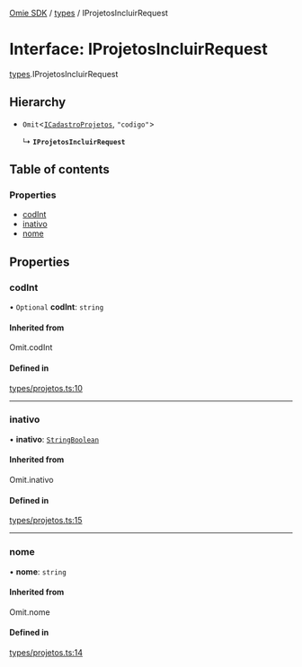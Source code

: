 [Omie SDK](../README.md) / [types](../modules/types.md) / IProjetosIncluirRequest

# Interface: IProjetosIncluirRequest

[types](../modules/types.md).IProjetosIncluirRequest

## Hierarchy

- `Omit`<[`ICadastroProjetos`](types.ICadastroProjetos.md), ``"codigo"``\>

  ↳ **`IProjetosIncluirRequest`**

## Table of contents

### Properties

- [codInt](types.IProjetosIncluirRequest.md#codint)
- [inativo](types.IProjetosIncluirRequest.md#inativo)
- [nome](types.IProjetosIncluirRequest.md#nome)

## Properties

### codInt

• `Optional` **codInt**: `string`

#### Inherited from

Omit.codInt

#### Defined in

[types/projetos.ts:10](https://github.com/lucas-bogos/omie-sdk/blob/96c014c/src/types/projetos.ts#L10)

___

### inativo

• **inativo**: [`StringBoolean`](../modules/types.md#stringboolean)

#### Inherited from

Omit.inativo

#### Defined in

[types/projetos.ts:15](https://github.com/lucas-bogos/omie-sdk/blob/96c014c/src/types/projetos.ts#L15)

___

### nome

• **nome**: `string`

#### Inherited from

Omit.nome

#### Defined in

[types/projetos.ts:14](https://github.com/lucas-bogos/omie-sdk/blob/96c014c/src/types/projetos.ts#L14)
